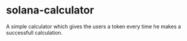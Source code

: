 # solana-calculator
A simple calculator which gives the users a token every time he makes a successfull calculation.
